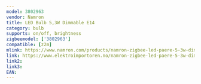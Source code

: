 ```yaml
---
model: 3802963
vendor: Namron
title: LED Bulb 5,3W Dimmable E14
category: bulb
supports: on/off, brightness
zigbeemodel: ['3802963']
compatible: [z2m]
mlink: https://www.namron.com/products/namron-zigbee-led-paere-5-3w-dim-e14/
link: https://www.elektroimportoren.no/namron-zigbee-led-paere-5-3w-dim-e14/3802963/Product.html
link2: 
link3: 
EAN: 
---
```

